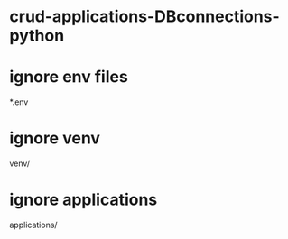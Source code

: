 # crud-applications-DBconnections-python
# ignore env files
*.env
# ignore venv
venv/
# ignore applications
applications/
